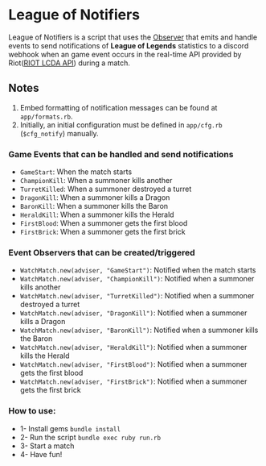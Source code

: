 # League of Notifiers

League of Notifiers is a script that uses the [Observer](https://github.com/ruby/observer) that emits and handle events to send notifications of **League of Legends** statistics to a discord webhook when an game event occurs in the real-time API provided by Riot([RIOT LCDA API](https://developer.riotgames.com/docs/lol#game-client-api_live-client-data-api)) during a match.

## Notes

1. Embed formatting of notification messages can be found at `app/formats.rb`.
2. Initially, an initial configuration must be defined in `app/cfg.rb` (`$cfg_notify`) manually.

### Game Events that can be handled and send notifications

- `GameStart`: When the match starts
- `ChampionKill`: When a summoner kills another
- `TurretKilled`: When a summoner destroyed a turret
- `DragonKill`: When a summoner kills a Dragon
- `BaronKill`: When a summoner kills the Baron
- `HeraldKill`: When a summoner kills the Herald
- `FirstBlood`: When a summoner gets the first blood
- `FirstBrick`: When a summoner gets the first brick

### Event Observers that can be created/triggered

- `WatchMatch.new(adviser, "GameStart")`: Notified when the match starts
- `WatchMatch.new(adviser, "ChampionKill")`: Notified when a summoner kills another
- `WatchMatch.new(adviser, "TurretKilled")`: Notified when a summoner destroyed a turret
- `WatchMatch.new(adviser, "DragonKill")`: Notified when a summoner kills a Dragon
- `WatchMatch.new(adviser, "BaronKill")`: Notified when a summoner kills the Baron
- `WatchMatch.new(adviser, "HeraldKill")`: Notified when a summoner kills the Herald
- `WatchMatch.new(adviser, "FirstBlood")`: Notified when a summoner gets the first blood
- `WatchMatch.new(adviser, "FirstBrick")`: Notified when a summoner gets the first brick

### How to use:

- 1- Install gems `bundle install`
- 2- Run the script `bundle exec ruby run.rb`
- 3- Start a match
- 4- Have fun!
